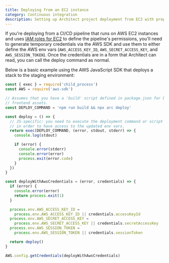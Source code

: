 ```yaml
---
title: Deploying from an EC2 instance
category: Continuous integration
description: Setting up Architect project deployment from EC2 with proper IAM roles.
---
```


If you're deploying from a CI/CD pipeline that runs on AWS EC2 instances and uses [IAM roles for EC2](https://docs.aws.amazon.com/AWSEC2/latest/UserGuide/iam-roles-for-amazon-ec2.html) to define the pipeline's permissions, you'll need to generate temporary credentials via the AWS SDK and use them to either define the AWS env vars (`AWS_ACCESS_KEY_ID`, `AWS_SECRET_ACCESS_KEY`, and `AWS_SESSION_TOKEN`). Once the credentials are in a form that Architect can read, you can call the deploy command as normal.

Below is a basic example using the AWS JavaScript SDK that deploys a stack to the staging environment:

```javascript
const { exec } = require('child_process')
const AWS = require('aws-sdk')

// Assumes that you have a 'build' script defined in package.json for building
// frontend assets.
const DEPLOY_COMMAND = 'npm run build && npx arc deploy'

const deploy = () => {
  // JS-specific: you need to execute the deployment command or script in a subprocess
  // in order to have access to the updated env vars.
  return exec(DEPLOY_COMMAND, (error, stdout, stderr) => {
    console.log(stdout)

    if (error) {
      console.error(stderr)
      console.error(error)
      process.exit(error.code)
    }
  })
}

const deployWithAwsCredentials = (error, credentials) => {
  if (error) {
    console.error(error)
    return process.exit(1)
  }

  process.env.AWS_ACCESS_KEY_ID =
    process.env.AWS_ACCESS_KEY_ID || credentials.accessKeyId
  process.env.AWS_SECRET_ACCESS_KEY =
    process.env.AWS_SECRET_ACCESS_KEY || credentials.secretAccessKey
  process.env.AWS_SESSION_TOKEN =
    process.env.AWS_SESSION_TOKEN || credentials.sessionToken

  return deploy()
}

AWS.config.getCredentials(deployWithAwsCredentials)
```

